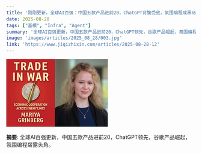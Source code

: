 ```yaml
---
title: '刚刚更新，全球AI百强：中国五款产品进前20，ChatGPT背腹受敌，氛围编程成黑马'
date: 2025-08-28
tags: ["基模", "Infra", "Agent"]
summary: '全球AI百强更新，中国五款产品进前20，ChatGPT领先，谷歌产品崛起，氛围编程崭露头角。'
image: 'images/articles/2025_08_28/003.jpg'
link: 'https://www.jiqizhixin.com/articles/2025-08-28-12'
---
```

![刚刚更新，全球AI百强：中国五款产品进前20，ChatGPT背腹受敌，氛围编程成黑马](images/articles/2025_08_28/003.jpg)

**摘要**: 全球AI百强更新，中国五款产品进前20，ChatGPT领先，谷歌产品崛起，氛围编程崭露头角。

